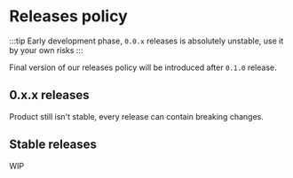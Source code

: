 # Releases policy

:::tip
Early development phase, `0.0.x` releases is absolutely unstable, use it by your own risks
:::

Final version of our releases policy will be introduced after `0.1.0` release.

## 0.x.x releases

Product still isn't stable, every release can contain breaking changes.

## Stable releases

WIP
